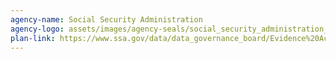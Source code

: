 ```yaml
---
agency-name: Social Security Administration
agency-logo: assets/images/agency-seals/social_security_administration_seal.png
plan-link: https://www.ssa.gov/data/data_governance_board/Evidence%20Act%20Evaluation%20Policy%20-%20September%202020.pdf
---
```




